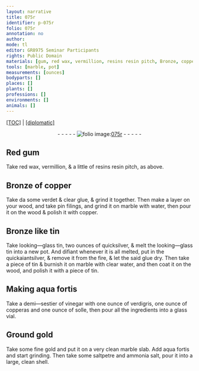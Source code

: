 ```yaml
---
layout: narrative
title: 075r
identifier: p-075r
folio: 075r
annotation: no
author:
mode: tl
editor: GR8975 Seminar Participants
rights: Public Domain
materials: [gum, red wax, vermillion, resins resin pitch, Bronze, copper, verdet, clear glue, wood, pin filings, marble, water, tin, looking-glass tin, quicksilver, quickaiantsilver, glue, clear water, aqua fortis, vinegar, verdigris, copperas, solle, gold, saltpetre, ammonia salt]
tools: [marble, pot]
measurements: [ounces]
bodyparts: []
places: []
plants: []
professions: []
environments: []
animals: []
---
```


<p><a href="{{ site.baseurl }}/translation/">[TOC]</a> | <a href="{{ site.baseurl }}/texts/p-075r_tc/" target="_blank">[diplomatic]</a></p><div class="folio" align="center">- - - - - <a href="http://gallica.bnf.fr/ark:/12148/btv1b10500001g/f155.item" target="_blank"><img src="https://cu-mkp.github.io/2017-workshop-edition/assets/photo-icon.png" alt="folio image: " style="display:inline-block; margin-bottom:-3px;"/>075r</a> - - - - - </div>  
  

## Red <span class="m">gum</span>

 
 Take <span class="m">red wax</span>, <span class="m">vermillion</span>, & a little of <span class="m"><span class="del">resins</span> <span class="add">resin</span> pitch</span>, as above.
 
 
  

## <span class="m">Bronze</span> of <span class="m">copper</span>

 
 Take <span class="del">da</span> some <span class="m">verdet</span> & <span class="m">clear glue</span>, & grind it together. Then make a layer on your <span class="m">wood</span>, and take <span class="m">pin filings</span>, and grind it on <span class="tl"><span class="m">marble</span></span> with <span class="m">water</span>, then pour it on the <span class="m">wood</span> & polish it with <span class="m">copper</span>.
 
 
  

## <span class="m">Bronze</span> like <span class="m">tin</span>

 
 Take <span class="m">looking—glass tin</span>, two <span class="ms">ounces</span> of <span class="m">quicksilver</span>, & melt the <span class="m">looking—glass tin</span> into a new <span class="tl">pot</span>. And <span class="del">difiant</span> <span class="add">whenever</span> it is all melted, put in the <span class="del"></span> <span class="m">quick<span class="del">aiant</span><span class="add">silver</span></span>, & remove it from the fire, & let the said <span class="m">glue</span> dry. Then take a piece of <span class="m">tin</span> & burnish it on <span class="tl"><span class="m">marble</span></span> with <span class="m">clear water</span>, and then coat it on the <span class="m">wood</span>, and polish it with a piece of <span class="m">tin</span>.
 
 
  

## Making <span class="m">aqua fortis</span>

 
 Take a demi—sestier of <span class="m">vinegar</span> with one ounce of <span class="m">verdigris</span>, one ounce of <span class="m">copperas</span> and one ounce of <span class="m">solle</span>, then pour all the ingredients into a glass vial.
 
 
  

## Ground <span class="m">gold</span>

 
 Take some fine <span class="m">gold</span> and put it on a very clean <span class="del"></span> <span class="m">marble</span> slab. Add <span class="m">aqua fortis</span> and start grinding. Then take some <span class="m">saltpetre</span> and <span class="m">ammonia salt</span>, pour it into a large, clean shell.
 
